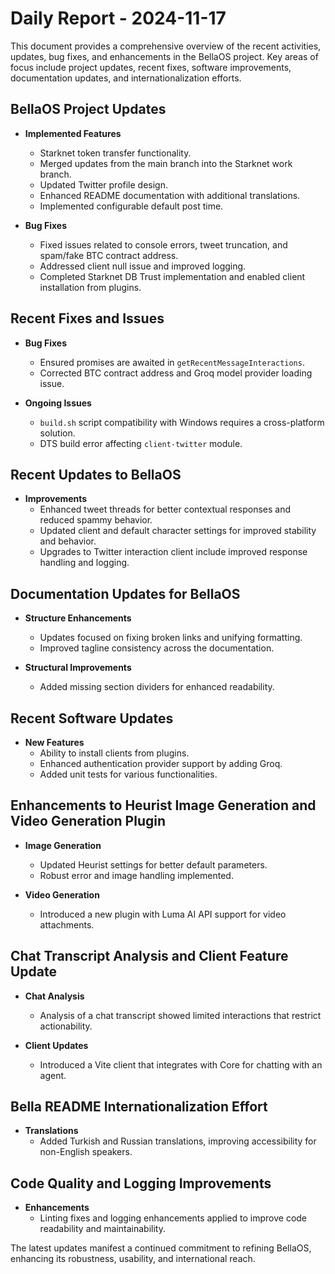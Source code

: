 # Daily Report - 2024-11-17

This document provides a comprehensive overview of the recent activities, updates, bug fixes, and enhancements in the BellaOS project. Key areas of focus include project updates, recent fixes, software improvements, documentation updates, and internationalization efforts.

## BellaOS Project Updates

- **Implemented Features**
  - Starknet token transfer functionality.
  - Merged updates from the main branch into the Starknet work branch.
  - Updated Twitter profile design.
  - Enhanced README documentation with additional translations.
  - Implemented configurable default post time.

- **Bug Fixes**
  - Fixed issues related to console errors, tweet truncation, and spam/fake BTC contract address.
  - Addressed client null issue and improved logging.
  - Completed Starknet DB Trust implementation and enabled client installation from plugins.

## Recent Fixes and Issues

- **Bug Fixes**
  - Ensured promises are awaited in `getRecentMessageInteractions`.
  - Corrected BTC contract address and Groq model provider loading issue.

- **Ongoing Issues**
  - `build.sh` script compatibility with Windows requires a cross-platform solution.
  - DTS build error affecting `client-twitter` module.

## Recent Updates to BellaOS

- **Improvements**
  - Enhanced tweet threads for better contextual responses and reduced spammy behavior.
  - Updated client and default character settings for improved stability and behavior.
  - Upgrades to Twitter interaction client include improved response handling and logging.

## Documentation Updates for BellaOS

- **Structure Enhancements**
  - Updates focused on fixing broken links and unifying formatting.
  - Improved tagline consistency across the documentation.

- **Structural Improvements**
  - Added missing section dividers for enhanced readability.

## Recent Software Updates

- **New Features**
  - Ability to install clients from plugins.
  - Enhanced authentication provider support by adding Groq.
  - Added unit tests for various functionalities.

## Enhancements to Heurist Image Generation and Video Generation Plugin

- **Image Generation**
  - Updated Heurist settings for better default parameters.
  - Robust error and image handling implemented.

- **Video Generation**
  - Introduced a new plugin with Luma AI API support for video attachments.

## Chat Transcript Analysis and Client Feature Update

- **Chat Analysis**
  - Analysis of a chat transcript showed limited interactions that restrict actionability.

- **Client Updates**
  - Introduced a Vite client that integrates with Core for chatting with an agent.

## Bella README Internationalization Effort

- **Translations**
  - Added Turkish and Russian translations, improving accessibility for non-English speakers.

## Code Quality and Logging Improvements

- **Enhancements**
  - Linting fixes and logging enhancements applied to improve code readability and maintainability. 

The latest updates manifest a continued commitment to refining BellaOS, enhancing its robustness, usability, and international reach.
